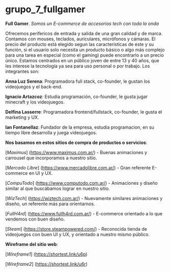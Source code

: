# grupo_7_fullgamer
**Full Gamer**.
*Somos un E-commerce de accesorios tech con toda la onda* 

Ofrecemos perifericos de entrada y salida de una gran calidad y de marca. Contamos con mouses, teclados, auriculares, micrófonos y cámaras. El precio del producto está elegido segun las características de este y su función, si el usuario solo necesita un producto básico o algo más complejo para una tarea en especial (como el gaming) puede encontrarlo a un precio único.
Estamos centrados en un público joven de entre 13 y 40 años, que les interese la tecnología ya sea para uso personal o por trabajo.
Los integrantes son:

**Anna Luz Serena**: Programadora full stack, co-founder, le gustan los videojuegos y el back-end.

**Ignacio Artazcoz**: Estudia programación, co-founder, le gusta jugar minecraft y los videojuegos.

**Delfina Lasserre**: Programadora frontend/fullstack, co-founder, le gusta el marketing y UX.

**Ian Fontanellaz**: Fundador de la empresa, estudia programacion, en su tiempo libre desarrolla y juega videojuegos.

**Nos basamos en estos sitios de compra de productos o servicios**:

[*Maximus*] (https://www.maximus.com.ar/) - Buenas animaciones y carrousel que incorporamos a nuestro sitio.

[*Mercado Libre*] (https://www.mercadolibre.com.ar/) - Gran referente E-commerce en UI y UX.

[*CompuTodo*] (https://www.computodo.com.ar/) - Animaciones y diseño similar al que buscábamos lograr en nuestro sitio.

[*WizTech*] (https://wiztech.com.ar/) - Nuevamente similares animaciones y diseño, un referente más para orientarnos.

[*FullH4rd*] (https://www.fullh4rd.com.ar/) - E-commerce orientado a lo que vendemos con buen diseño.

[*Steam*] (https://store.steampowered.com/) - Reconocida tienda de videojuegos con buen UI y UX, y orientado a nuestro mismo público.

**Wireframe del sitio web**:

[*Wireframe1*] (https://shortest.link/u6p)

[*Wireframe2*] (https://shortest.link/u6r)
